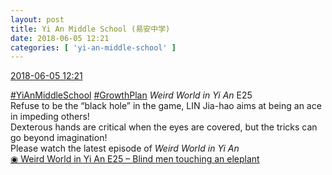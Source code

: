 ```yaml
---
layout: post
title: Yi An Middle School (易安中学)
date: 2018-06-05 12:21
categories: [ 'yi-an-middle-school' ]
---
```


<div class="weibo-info">
  <a href="https://weibo.com/6074218720/GjWm72uV1">2018-06-05 12:21</a>
</div>

[#YiAnMiddleSchool](https://weibo.com/p/100808e5c67e0668537d4caddefd946dcff208/super_index) [#GrowthPlan](https://weibo.com/p/100808fe7264e4339c41df171df3260846e152) *Weird World in Yi An* E25  
Refuse to be the “black hole” in the game, LIN Jia-hao aims at being an ace in impeding others!  
Dexterous hands are critical when the eyes are covered, but the tricks can go beyond imagination!  
Please watch the latest episode of *Weird World in Yi An*  
[◉ Weird World in Yi An E25 – Blind men touching an eleplant](https://www.mgtv.com/b/323708/4417494.html)
